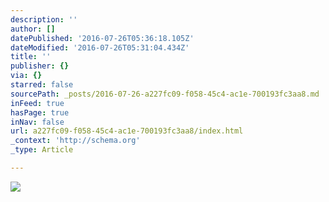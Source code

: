 ```yaml
---
description: ''
author: []
datePublished: '2016-07-26T05:36:18.105Z'
dateModified: '2016-07-26T05:31:04.434Z'
title: ''
publisher: {}
via: {}
starred: false
sourcePath: _posts/2016-07-26-a227fc09-f058-45c4-ac1e-700193fc3aa8.md
inFeed: true
hasPage: true
inNav: false
url: a227fc09-f058-45c4-ac1e-700193fc3aa8/index.html
_context: 'http://schema.org'
_type: Article

---
```

![](https://the-grid-user-content.s3-us-west-2.amazonaws.com/7a1bf916-9211-44c9-ab69-00152724c16e.jpg)